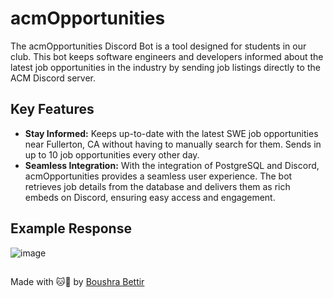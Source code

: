 # acmOpportunities
The acmOpportunities Discord Bot is a tool designed for students in our club. This bot keeps software engineers and developers informed about the latest job opportunities in the industry by sending job listings directly to the ACM Discord server.

## Key Features

- **Stay Informed:** Keeps up-to-date with the latest SWE job opportunities near Fullerton, CA without having to manually search for them. Sends in up to 10 job opportunities every other day.
- **Seamless Integration:**  With the integration of PostgreSQL and Discord, acmOpportunities provides a seamless user experience. The bot retrieves job details from the database and delivers them as rich embeds on Discord, ensuring easy access and engagement.

## Example Response
![image](https://github.com/acmcsufoss/acmOpportunities/assets/116927138/7fb22b06-4b63-4be3-bab5-473095e14fc3)

##
Made with 🐱💙 by [Boushra Bettir](https://github.com/boushrabettir)

